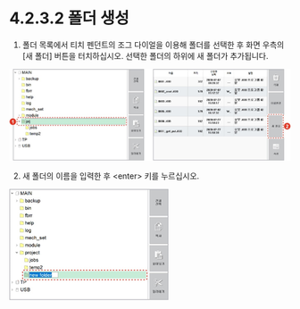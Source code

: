 # 4.2.3.2 폴더 생성

1.	폴더 목록에서 티치 펜던트의 조그 다이얼을 이용해 폴더를 선택한 후 화면 우측의 \[새 폴더\] 버튼을 터치하십시오. 선택한 폴더의 하위에 새 폴더가 추가됩니다.

![](../../../_assets/image%20%28117%29.png)

2.	새 폴더의 이름을 입력한 후 &lt;enter&gt; 키를 누르십시오.

![](../../../_assets/image%20%28136%29.png)


